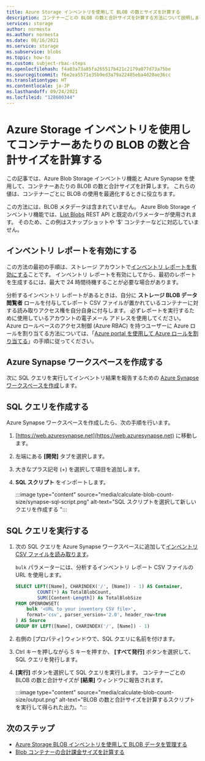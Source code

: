 ```yaml
---
title: Azure Storage インベントリを使用して BLOB の数とサイズを計算する
description: コンテナーごとの BLOB の数と合計サイズを計算する方法について説明します。
services: storage
author: normesta
ms.author: normesta
ms.date: 08/16/2021
ms.service: storage
ms.subservice: blobs
ms.topic: how-to
ms.custom: subject-rbac-steps
ms.openlocfilehash: f4a03a73a85fa265517b421c2179a077d73a75be
ms.sourcegitcommit: f6e2ea5571e35b9ed3a79a22485eba4d20ae36cc
ms.translationtype: HT
ms.contentlocale: ja-JP
ms.lasthandoff: 09/24/2021
ms.locfileid: "128600344"
---
```

# <a name="calculate-blob-count-and-total-size-per-container-using-azure-storage-inventory"></a>Azure Storage インベントリを使用してコンテナーあたりの BLOB の数と合計サイズを計算する

この記事では、Azure Blob Storage インベントリ機能と Azure Synapse を使用して、コンテナーあたりの BLOB の数と合計サイズを計算します。 これらの値は、コンテナーごとに BLOB の使用を最適化するときに役立ちます。

この方法には、BLOB メタデータは含まれていません。 Azure Blob Storage インベントリ機能では、[List Blobs](/rest/api/storageservices/list-blobs) REST API と既定のパラメーターが使用されます。 そのため、この例はスナップショットや '$' コンテナーなどに対応していません。

## <a name="enable-inventory-reports"></a>インベントリ レポートを有効にする

この方法の最初の手順は、ストレージ アカウントで[インベントリ レポートを有効にする](blob-inventory.md#enabling-inventory-reports)ことです。 インベントリ レポートを有効にしてから、最初のレポートを生成するには、最大で 24 時間待機することが必要な場合があります。

分析するインベントリ レポートがあるときは、自分に **ストレージ BLOB データ閲覧者** ロールを付与してレポート CSV ファイルが置かれているコンテナーに対する読み取りアクセス権を自分自身に付与します。 必ずレポートを実行するために使用しているアカウントの電子メール アドレスを使用してください。 Azure ロールベースのアクセス制御 (Azure RBAC) を持つユーザーに Azure ロールを割り当てる方法については、「[Azure portal を使用して Azure ロールを割り当てる](../../role-based-access-control/role-assignments-portal.md)」の手順に従ってください。

## <a name="create-an-azure-synapse-workspace"></a>Azure Synapse ワークスペースを作成する

次に SQL クエリを実行してインベントリ結果を報告するための [Azure Synapse ワークスペースを作成](../../synapse-analytics/get-started-create-workspace.md)します。

## <a name="create-the-sql-query"></a>SQL クエリを作成する

Azure Synapse ワークスペースを作成したら、次の手順を行います。

1. [https://web.azuresynapse.net](https://web.azuresynapse.net) に移動します。
1. 左端にある **[開発]** タブを選択します。
1. 大きなプラス記号 (+) を選択して項目を追加します。
1. **SQL スクリプト** をインポートします。

    :::image type="content" source="media/calculate-blob-count-size/synapse-sql-script.png" alt-text="SQL スクリプトを選択して新しいクエリを作成する ":::

## <a name="run-the-sql-query"></a>SQL クエリを実行する

1. 次の SQL クエリを Azure Synapse ワークスペースに追加して[インベントリ CSV ファイルを読み取ります](../../synapse-analytics/sql/query-single-csv-file.md#read-a-csv-file)。

    `bulk` パラメーターには、分析するインベントリ レポート CSV ファイルの URL を使用します。

    ```sql
    SELECT LEFT([Name], CHARINDEX('/', [Name]) - 1) AS Container,
            COUNT(*) As TotalBlobCount,
            SUM([Content-Length]) As TotalBlobSize
    FROM OPENROWSET(
        bulk '<URL to your inventory CSV file>',
        format='csv', parser_version='2.0', header_row=true
    ) AS Source
    GROUP BY LEFT([Name], CHARINDEX('/', [Name]) - 1)
    ```

1. 右側の [プロパティ] ウィンドウで、SQL クエリに名前を付けます。

1. Ctrl キーを押しながら S キーを押すか、 **[すべて発行]** ボタンを選択して、SQL クエリを発行します。

1. **[実行]** ボタンを選択して SQL クエリを実行します。 コンテナーごとの BLOB の数と合計サイズが **[結果]** ウィンドウに報告されます。

    :::image type="content" source="media/calculate-blob-count-size/output.png" alt-text="BLOB の数と合計サイズを計算するスクリプトを実行して得られた出力。":::

## <a name="next-steps"></a>次のステップ

- [Azure Storage BLOB インベントリを使用して BLOB データを管理する](blob-inventory.md)
- [Blob コンテナーの合計課金サイズを計算する](../scripts/storage-blobs-container-calculate-billing-size-powershell.md)
